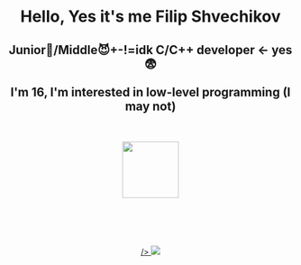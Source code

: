 <div id="header" align="center">
    <h1>Hello, Yes it's me Filip Shvechikov</h1>
    <h2>Junior👿/Middle😈+-!=idk C/C++ developer <- yes😨<br><br>
    I'm 16, I'm interested in low-level programming (I may not) <br><br><br>
    <img src="https://i.giphy.com/media/v1.Y2lkPTc5MGI3NjExNm4zMHN3MjBnZDc5NW8zb3V1dXJuN3dlMmRhdng3bnJwc2Eya3JuaiZlcD12MV9pbnRlcm5hbF9naWZfYnlfaWQmY3Q9Zw/3NnnS6Q8hVPZC/giphy.gif" width=100/>
    </h2>
    <br><br><br><br>
    <a href="https://t.me/svechka186" <img src="https://img.shields.io/badge/Telegram-blue?logo=telegram&logoColor=white&style=flat-square"/>/>
    <img src="https://cdn.jsdelivr.net/gh/devicons/devicon@latest/icons/llvm/llvm-original.svg" />    
</div>
